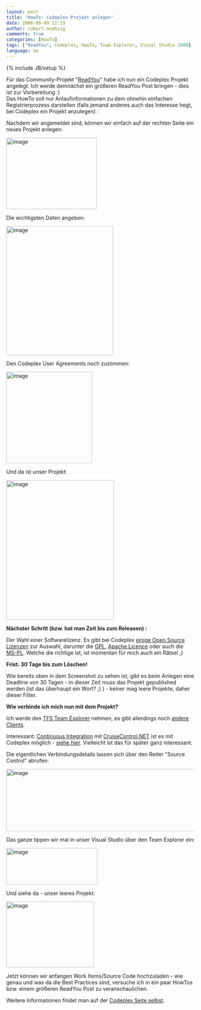 ```yaml
---
layout: post
title: "HowTo: Codeplex Projekt anlegen"
date: 2008-06-09 22:33
author: robert.muehsig
comments: true
categories: [HowTo]
tags: ["ReadYou", Codeplex, HowTo, Team Explorer, Visual Studio 2008]
language: de
---
```

{% include JB/setup %}
<p>Für das Community-Projekt "<a href="{{BASE_PATH}}/category/howtocode/">ReadYou</a>" habe ich nun ein Codeplex Projekt angelegt. Ich werde demnächst ein größeren ReadYou Post bringen - dies ist zur Vorbereitung :)<br>Das HowTo soll nur Anlaufinformationen zu dem ohnehin einfachen Registrierprozess darstellen (falls jemand anderes auch das Interesse hegt, bei Codeplex ein Projekt anzulegen) :</p> <p>Nachdem wir angemeldet sind, können wir einfach auf der rechten Seite ein neues Projekt anlegen:</p> <p><a href="{{BASE_PATH}}/assets/wp-images/image427.png"><img style="border-top-width: 0px; border-left-width: 0px; border-bottom-width: 0px; border-right-width: 0px" height="191" alt="image" src="{{BASE_PATH}}/assets/wp-images/image-thumb406.png" width="242" border="0"></a> </p> <p>Die wichtigsten Daten angeben:</p> <p><a href="{{BASE_PATH}}/assets/wp-images/image428.png"><img style="border-top-width: 0px; border-left-width: 0px; border-bottom-width: 0px; border-right-width: 0px" height="344" alt="image" src="{{BASE_PATH}}/assets/wp-images/image-thumb407.png" width="286" border="0"></a> </p> <p>Den Codeplex User Agreements noch zustimmen:</p> <p><a href="{{BASE_PATH}}/assets/wp-images/image429.png"><img style="border-top-width: 0px; border-left-width: 0px; border-bottom-width: 0px; border-right-width: 0px" height="244" alt="image" src="{{BASE_PATH}}/assets/wp-images/image-thumb408.png" width="229" border="0"></a> </p> <p>Und da ist unser Projekt:</p> <p><a href="{{BASE_PATH}}/assets/wp-images/image430.png"><img style="border-top-width: 0px; border-left-width: 0px; border-bottom-width: 0px; border-right-width: 0px" height="373" alt="image" src="{{BASE_PATH}}/assets/wp-images/image-thumb409.png" width="288" border="0"></a> </p> <p><strong>Nächster Schritt (bzw. hat man Zeit bis zum Releasen) :</strong></p> <p>Der Wahl einer Softwarelizenz. Es gibt bei Codeplex <a href="http://de.wikipedia.org/wiki/Open-Source-Lizenz">einige Open Source Lizenzen</a> zur Auswahl, darunter die <a href="http://de.wikipedia.org/wiki/GNU_General_Public_License">GPL</a>, <a href="http://www.apache.org/licenses/">Apache Licence</a> oder auch die <a href="http://www.microsoft.com/resources/sharedsource/licensingbasics/publiclicense.mspx">MS-PL</a>. Welche die richtige ist, ist momentan für mich auch ein Rätsel ;)</p> <p><strong>Frist: 30 Tage bis zum Löschen!</strong></p> <p>Wie bereits oben in dem Screenshot zu sehen ist, gibt es beim Anlegen eine Deadline von 30 Tagen - in dieser Zeit muss das Projekt gepublished werden (ist das überhaupt ein Wort? ;) ) - keiner mag leere Projekte, daher dieser Filter.</p> <p><strong>Wie verbinde ich mich nun mit dem Projekt?</strong></p> <p>Ich werde den <a href="http://www.codeplex.com/CodePlex/Wiki/View.aspx?title=Obtaining%20the%20Team%20Explorer%20Client&amp;referringTitle=CodePlex%20FAQ">TFS Team Explorer</a> nehmen, es gibt allerdings noch <a href="http://www.codeplex.com/CodePlex/Wiki/View.aspx?title=Source%20control%20clients">andere Clients</a>.</p> <p>Interessant: <a href="http://de.wikipedia.org/wiki/Kontinuierliche_Integration">Continuous Integration</a> mit <a href="http://confluence.public.thoughtworks.org/display/CCNET/Welcome+to+CruiseControl.NET">CruiseControl.NET</a> ist es mit Codeplex möglich - <a href="http://www.codeplex.com/CodePlex/Wiki/View.aspx?title=CodePlexSourceControlBlock&amp;referringTitle=CodePlex%20FAQ">siehe hier</a>. Vielleicht ist das für später ganz interessant.</p> <p>Die eigentlichen Verbindungsdetails lassen sich über den Reiter "Source Control" abrufen:</p> <p><a href="{{BASE_PATH}}/assets/wp-images/image431.png"><img style="border-top-width: 0px; border-left-width: 0px; border-bottom-width: 0px; border-right-width: 0px" height="166" alt="image" src="{{BASE_PATH}}/assets/wp-images/image-thumb410.png" width="633" border="0"></a> </p> <p>Das ganze tippen wir mal in unser Visual Studio über den Team Explorer ein:</p> <p><a href="{{BASE_PATH}}/assets/wp-images/image432.png"><img style="border-top-width: 0px; border-left-width: 0px; border-bottom-width: 0px; border-right-width: 0px" height="98" alt="image" src="{{BASE_PATH}}/assets/wp-images/image-thumb411.png" width="244" border="0"></a> </p> <p>Und siehe da - unser leeres Projekt:</p> <p><a href="{{BASE_PATH}}/assets/wp-images/image433.png"><img style="border-top-width: 0px; border-left-width: 0px; border-bottom-width: 0px; border-right-width: 0px" height="176" alt="image" src="{{BASE_PATH}}/assets/wp-images/image-thumb412.png" width="234" border="0"></a> </p> <p>Jetzt können wir anfangen Work Items/Source Code hochzuladen - wie genau und was da die Best Practices sind, versuche ich in ein paar HowTos bzw. einem größeren ReadYou Post zu veranschaulichen.</p> <p>Weitere Informationen findet man auf der <a href="http://www.codeplex.com/CodePlex/Wiki/View.aspx?title=Start%20a%20Project&amp;referringTitle=Home">Codeplex Seite selbst</a>.</p>
